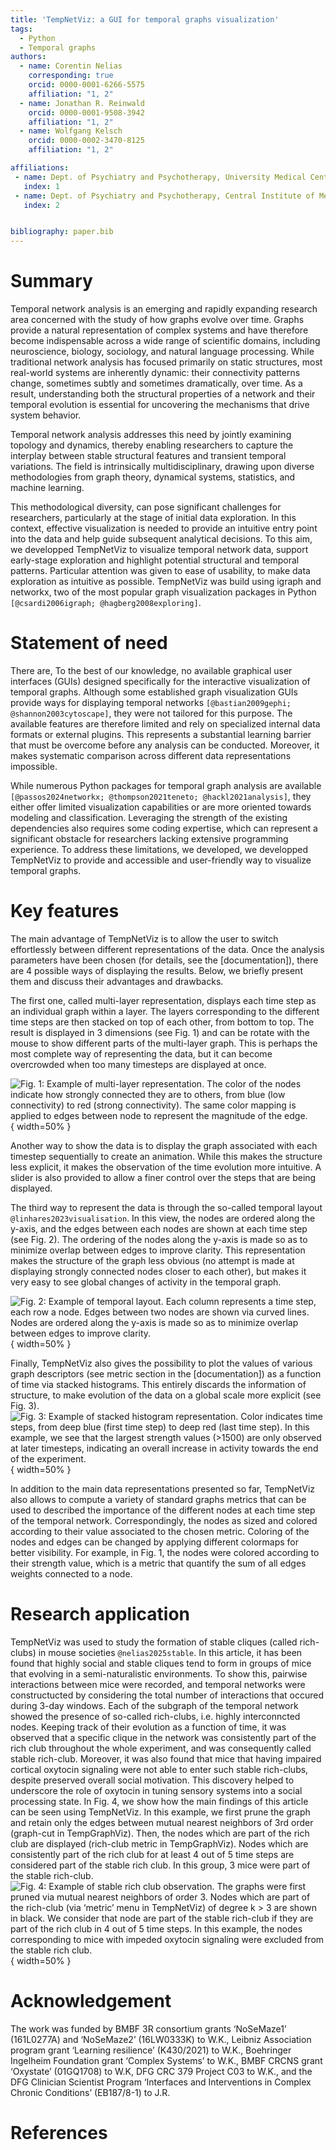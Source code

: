```yaml
---
title: 'TempNetViz: a GUI for temporal graphs visualization'
tags:
  - Python
  - Temporal graphs
authors:
  - name: Corentin Nelias
    corresponding: true
    orcid: 0000-0001-6266-5575
    affiliation: "1, 2"
  - name: Jonathan R. Reinwald
    orcid: 0000-0001-9508-3942
    affiliation: "1, 2"
  - name: Wolfgang Kelsch
    orcid: 0000-0002-3470-8125
    affiliation: "1, 2"

affiliations:
 - name: Dept. of Psychiatry and Psychotherapy, University Medical Center Mainz, Johannes-Gutenberg University, Untere Zahlbacher Strasse 8, 55131 Mainz, Germany
   index: 1
 - name: Dept. of Psychiatry and Psychotherapy, Central Institute of Mental Health, Medical Faculty Mannheim, Heidelberg University, Square J5, 68159 Mannheim, Germany
   index: 2


bibliography: paper.bib
---
```


# Summary
Temporal network analysis is an emerging and rapidly expanding research area concerned with the study of how graphs evolve over time. 
Graphs provide a natural representation of complex systems and have therefore become indispensable across a wide range of scientific domains, including neuroscience, biology, sociology, and natural language processing. 
While traditional network analysis has focused primarily on static structures, most real-world systems are inherently dynamic: their connectivity patterns change, sometimes subtly and sometimes dramatically, over time. 
As a result, understanding both the structural properties of a network and their temporal evolution is essential for uncovering the mechanisms that drive system behavior.

Temporal network analysis addresses this need by jointly examining topology and dynamics, thereby enabling researchers to capture the interplay between stable structural features and transient temporal variations. 
The field is intrinsically multidisciplinary, drawing upon diverse methodologies from graph theory, dynamical systems, statistics, and machine learning. 

This methodological diversity, can pose significant challenges for researchers, particularly at the stage of initial data exploration.
In this context, effective visualization is needed to provide an intuitive entry point into the data and help guide subsequent analytical decisions. 
To this aim, we developped TempNetViz to visualize temporal network data, support early-stage exploration and highlight potential structural and temporal patterns. Particular attention was given to ease of usability, to make data exploration as intuitive as possible.
TempNetViz was build using igraph and networkx, two of the most popular graph visualization packages in Python `[@csardi2006igraph; @hagberg2008exploring]`.

# Statement of need
There are, To the best of our knowledge, no available graphical user interfaces (GUIs) designed specifically for the interactive visualization of temporal graphs. 
Although some established graph visualization GUIs provide ways for displaying temporal networks `[@bastian2009gephi; @shannon2003cytoscape]`, they were not tailored for this purpose. The available features are therefore limited and rely on specialized internal data formats or external plugins. 
This represents a substantial learning barrier that must be overcome before any analysis can be conducted. Moreover, it makes systematic comparison across different data representations impossible.

While numerous Python packages for temporal graph analysis are available `[@passos2024networkx; @thompson2021teneto; @hackl2021analysis]`, they either offer limited visualization capabilities or are more oriented towards modeling and classification. 
Leveraging the strength of the existing dependencies also requires some coding expertise, which can represent a significant obstacle for researchers lacking extensive programming experience. 
To address these limitations, we developed, we developped TempNetViz to provide and accessible and user-friendly way to visualize temporal graphs.

# Key features
The main advantage of TempNetViz is to allow the user to switch effortlessly between different representations of the data. Once the analysis parameters have been chosen (for details, see the [documentation]), 
there are 4 possible ways of displaying the results. Below, we briefly present them and discuss their advantages and drawbacks.

The first one, called multi-layer representation, displays each time step as an individual graph within a layer. The layers corresponding to the different time steps are then stacked on top of each other, from bottom to top. 
The result is displayed in 3 dimensions (see Fig. 1) and can be rotate with the mouse to show different parts of the multi-layer graph. This is perhaps the most complete way of representing the data, but it can become overcrowded when too many timesteps are displayed at once.

![Fig. 1: Example of multi-layer representation. The color of the nodes indicate how strongly connected they are to others, from blue (low connectivity) to red (strong connectivity). The same color mapping is applied to edges between node to represent the magnitude of the edge.](3D_view.png){ width=50% }

Another way to show the data is to display the graph associated with each timestep sequentially to create an animation. While this makes the structure less explicit, it makes the observation of the time evolution more intuitive.
A slider is also provided to allow a finer control over the steps that are being displayed. 

The third way to represent the data is through the so-called temporal layout `@linhares2023visualisation`. In this view, the nodes are ordered along the y-axis, and the edges between each nodes are shown at each time step (see Fig. 2). The ordering of the nodes along the y-axis is made so as to minimize overlap between edges to improve clarity. This representation makes the structure of the graph less obvious (no attempt is made at displaying strongly connected nodes closer to each other), but makes it very easy to see global changes of activity in the temporal graph.

![Fig. 2: Example of temporal layout. Each column represents a time step, each row a node. Edges between two nodes are shown via curved lines. Nodes are ordered along the y-axis is made so as to minimize overlap between edges to improve clarity.](temporal_layout.png){ width=50% }


Finally, TempNetViz also gives the possibility to plot the values of various graph descriptors (see metric section in the [documentation]) as a function of time via stacked histograms. 
This entirely discards the information of structure, to make evolution of the data on a global scale more explicit (see Fig. 3).
![Fig. 3: Example of stacked histogram representation. Color indicates time steps, from deep blue (first time step) to deep red (last time step). In this example, we see that the largest strength values (>1500) are only observed at later timesteps, indicating an overall increase in activity towards the end of the experiment.](histo_view.png){ width=50% }

In addition to the main data representations presented so far, TempNetViz also allows to compute a variety of standard graphs metrics that can be used to described the importance of the different nodes at each time step of the temporal network. Correspondingly, the nodes as sized and colored according to their value associated to the chosen metric. Coloring of the nodes and edges can be changed by applying different colormaps for better visibility. For example, in Fig. 1, the nodes were colored according to their strength value, which is a metric that quantify the sum of all edges weights connected to a node.

# Research application
TempNetViz was used to study the formation of stable cliques (called rich-clubs) in mouse societies `@nelias2025stable`. In this article, it has been found that highly social and stable cliques tend to form in groups of mice that evolving in a semi-naturalistic environments. To show this, pairwise interactions between mice were recorded, and temporal networks were constructucted by considering the total number of interactions that occured during 3-day windows. Each of the subgraph of the temporal network showed the presence of so-called rich-clubs, i.e. highly interconncted nodes. Keeping track of their evolution as a function of time, it was observed that a specific clique in the network was consistently part of the rich club throughout the whole experiment, and was consequently called stable rich-club. Moreover, it was also found that mice that having impaired cortical oxytocin signaling were not able to enter such stable rich-clubs, despite preserved overall social motivation. This discovery helped to underscore the role of oxytocin in tuning sensory systems into a social processing state. 
In Fig. 4, we show how the main findings of this article can be seen using TempNetViz. In this example, we first prune the graph and retain only the edges between mutual nearest neighbors of 3rd order (graph-cut in TempGraphViz). Then, the nodes which are part of the rich club are displayed (rich-club metric in TempGraphViz). Nodes which are consistently part of the rich club for at least 4 out of 5 time steps are considered part of the stable rich club. In this group, 3 mice were part of the stable rich-club.
![Fig. 4: Example of stable rich club observation. The graphs were first pruned via mutual nearest neighbors of order 3. Nodes which are part of the rich-club (via ‘metric’ menu in TempNetViz) of degree k > 3 are shown in black. We consider that node are part of the stable rich-club if they are part of the rich club in 4 out of 5 time steps. In this example, the nodes corresponding to mice with impeded oxytocin signaling were excluded from the stable rich club.](src_example.png){ width=50% }


# Acknowledgement
The work was funded by BMBF 3R consortium grants ‘NoSeMaze1’ (161L0277A) and ‘NoSeMaze2’ (16LW0333K) to W.K., Leibniz Association program grant ‘Learning resilience’ (K430/2021) to W.K., 
Boehringer Ingelheim Foundation grant ‘Complex Systems’ to W.K., BMBF CRCNS grant ‘Oxystate’ (01GQ1708) to W.K, DFG CRC 379 Project C03 to W.K., 
and the DFG Clinician Scientist Program ‘Interfaces and Interventions in Complex Chronic Conditions’ (EB187/8-1) to J.R.

# References
